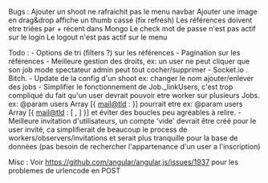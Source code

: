 Bugs :
	Ajouter un shoot ne rafraichit pas le menu navbar
	Ajouter une image en drag&drop affiche un thumb cassé (fix refresh)
	Les références doivent etre triées par + récent dans Mongo
	Le check mot de passe n'est pas actif sur le login
	Le logout n'est pas actif sur le menu

Todo :
	- Options de tri (filters ?) sur les références
	- Pagination sur les références
	- Meilleure gestion des droits,
		ex: un user ne peut cliquer que son job
			mode spectateur
			admin peut tout cocher/supprimer
	- Socket.io . Bitch.
	- Update de la config d'un shoot
		ex: changer le nom
			ajouter/enlever des jobs
	- Simplifier le fonctionnement de Job._linkUsers, c'est trop compliqué du fait qu'un
	  user devrait pouvoir etre worker sur plusieurs Jobs.
		ex: @param users Array [{ <mail@tld> : <jobid> }] pourrait etre
		ex: @param users Array [{ <mail@tld> : [ <jobid>, <jobid> ] }]
	  et éviter des boucles peu agréables à relire.
	- Meilleure invitation d'utilisateurs, un compte 'vide' devrait être créé pour le user invité,
      ca simplifierait de beaucoup le process de workers/observers/invitations et serait
      plus tranquille pour la base de données (pas besoin de rechercher l'appartenance d'un user a l'inscription)


Misc :
	Voir https://github.com/angular/angular.js/issues/1937 pour les problemes de urlencode en POST